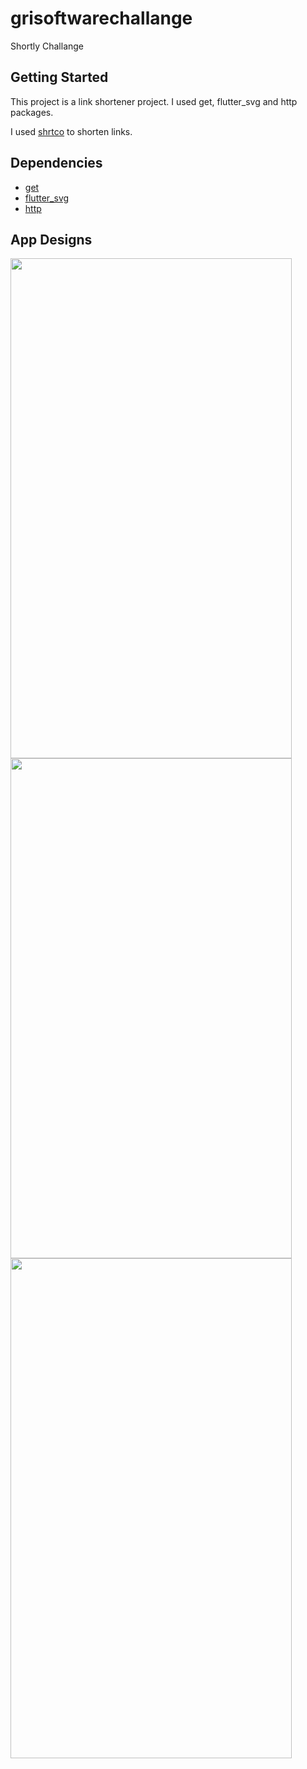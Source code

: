 # grisoftwarechallange

Shortly Challange

## Getting Started

This project is a link shortener project. I used get, flutter_svg and http packages. 

I used [shrtco](https://shrtco.de/docs/) to shorten links.

## Dependencies
- [get](https://pub.dev/packages/get)
- [flutter_svg](https://pub.dev/packages/flutter_svg)
- [http](https://pub.dev/packages/http)


## App Designs


<img src="https://i.ibb.co/ZMcGPmt/simulator-screenshot-26-EDB06-A-8-FE3-4-BD9-9189-AF87-ACB4564-F.png" width="450" height="800">

<img src="https://i.ibb.co/dWhvkpW/simulator-screenshot-AD562645-20-BD-48-CB-9-B00-2-F552-C85676-A.png" width="450" height="800">

<img src="https://i.ibb.co/P6nnm69/simulator-screenshot-E13-CAC4-B-17-CE-4537-A526-7-EB2-B62-FF7-D6.png" width="450" height="800">

